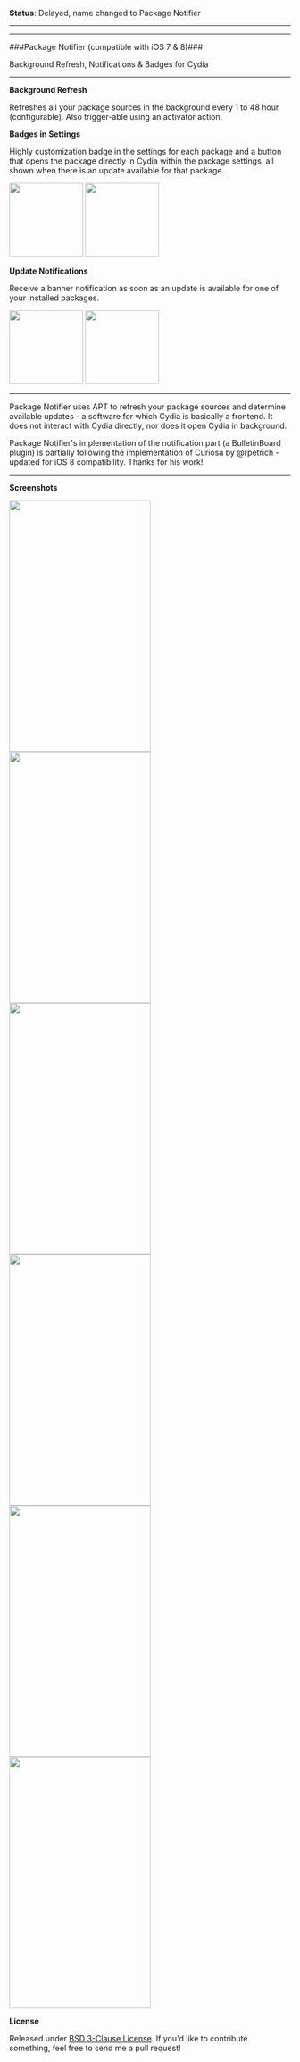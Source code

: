 **Status**: Delayed, name changed to Package Notifier

---
---


###Package Notifier (compatible with iOS 7 & 8)###

Background Refresh, Notifications & Badges for Cydia

---

**Background Refresh** 

Refreshes all your package sources in the background every 1 to 48 hour (configurable). Also trigger-able using an activator action.


**Badges in Settings**

Highly customization badge in the settings for each package and a button that opens the package directly in Cydia within the package settings, all shown when there is an update available for that package.

<img width="132" src="http://i.imgur.com/VzS6hA3.png"> <img width="132"  src="http://i.imgur.com/MWgZ6hY.png">

**Update Notifications** 

Receive a banner notification as soon as an update is available for one of your installed packages. 

<img width="132" src="http://i.imgur.com/qzFpOuA.png"> <img width="132"  src="http://i.imgur.com/xHrpHnw.png">



---

Package Notifier uses APT to refresh your package sources and determine available updates - a software for which Cydia is basically a frontend. It does not interact with Cydia directly, nor does it open Cydia in background.

Package Notifier's implementation of the notification part (a BulletinBoard plugin) is partially following the implementation of Curiosa by @rpetrich - updated for iOS 8 compatibility. Thanks for his work!

---

**Screenshots**

<img src="http://i.imgur.com/ejUjYe4.jpg"  height="450" width="253" >
<img src="http://i.imgur.com/Fteb20N.png"  height="450" width="253" >
<img src="http://i.imgur.com/ujvv0pz.jpg"  height="450" width="253" >
<img src="http://i.imgur.com/OijCDrj.jpg"  height="450" width="253" >
<img src="http://i.imgur.com/yx7YaUC.png"  height="450" width="253" >
<img src="http://i.imgur.com/VGQLjff.png"  height="450" width="253" >



**License**

Released under [BSD 3-Clause License](https://tldrlegal.com/license/bsd-3-clause-license-%28revised%29).
If you'd like to contribute something, feel free to send me a pull request!
